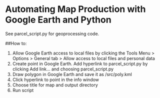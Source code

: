 Automating Map Production with Google Earth and Python
======

See parcel_script.py for geoprocessing code.

##How to:
1) Allow Google Earth access to local files by clicking the Tools Menu > Options > General tab > Allow access to local files and personal data
2) Create point in Google Earth. Add hyperlink to parcel_script.py by clicking Add link... and choosing parcel_script.py
3) Draw polygon in Google Earth and save it as /src/poly.kml
4) Click hyperlink to point in the info window
5) Choose title for map and output directory
6) Run script
